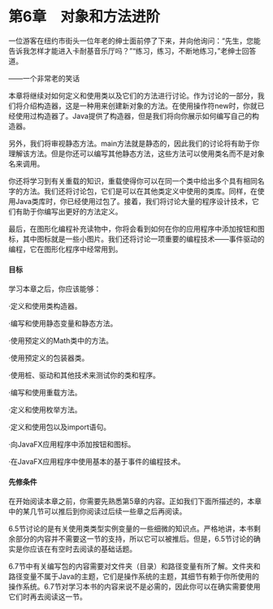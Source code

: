    

# 第6章　对象和方法进阶

一位游客在纽约市街头一位年老的绅士面前停了下来，并向他询问：“先生，您能告诉我怎样才能进入卡耐基音乐厅吗？”“练习，练习，不断地练习，”老绅士回答道。

——一个非常老的笑话

本章将继续对如何定义和使用类以及它们的方法进行讨论。作为讨论的一部分，我们将介绍构造器，这是一种用来创建新对象的方法。在使用操作符new时，你就已经使用过构造器了。Java提供了构造器，但是我们将向你展示如何编写自己的构造器。

另外，我们将审视静态方法。main方法就是静态的，因此我们的讨论将有助于你理解该方法。但是你还可以编写其他静态方法，这些方法可以使用类名而不是对象名来调用。

你还将学习到有关重载的知识，重载使得你可以在同一个类中给出多个具有相同名字的方法。我们还将讨论包，它们是可以在其他类定义中使用的类库。同样，在使用Java类库时，你已经使用过包了。接着，我们将讨论大量的程序设计技术，它们有助于你编写出更好的方法定义。

最后，在图形化编程补充读物中，你将会看到如何在你的应用程序中添加按钮和图标，其中图标就是一些小图片。我们还将讨论一项重要的编程技术——事件驱动的编程，它在图形化程序中经常用到。

#### 目标

学习本章之后，你应该能够：

·定义和使用类构造器。

·编写和使用静态变量和静态方法。

·使用预定义的Math类中的方法。

·使用预定义的包装器类。

·使用桩、驱动和其他技术来测试你的类和程序。

·编写和使用重载方法。

·定义和使用枚举方法。

·定义和使用包以及import语句。

·向JavaFX应用程序中添加按钮和图标。

·在JavaFX应用程序中使用基本的基于事件的编程技术。

#### 先修条件

在开始阅读本章之前，你需要先熟悉第5章的内容。正如我们下面所描述的，本章中的某几节可以推后到你阅读过后续一些章之后再阅读。

6.5节讨论的是有关使用类类型实例变量的一些细微的知识点。严格地讲，本书剩余部分的内容并不需要这一节的支持，所以它可以被推后。但是，6.5节讨论的确实是你应该在有空时去阅读的基础话题。

6.7节中有关编写包的内容需要对文件夹（目录）和路径变量有所了解。文件夹和路径变量不属于Java的主题，它们是操作系统的主题，其细节有赖于你所使用的操作系统。6.7节对学习本书的内容来说不是必需的，因此你可以在确实需要使用它们时再去阅读这一节。
